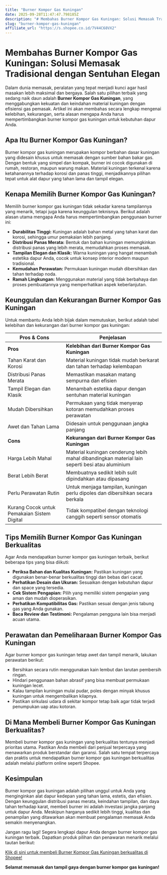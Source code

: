 ```yaml
---
title: "Burner Kompor Gas Kuningan"
date: 2025-09-28T11:47:47.798185Z
description: "# Membahas Burner Kompor Gas Kuningan: Solusi Memasak Tradisional dengan Sentuhan Elegan..."
slug: "burner-kompor-gas-kuningan"
affiliate_url: "https://s.shopee.co.id/7V44C68VX2"
---
```

# Membahas Burner Kompor Gas Kuningan: Solusi Memasak Tradisional dengan Sentuhan Elegan

Dalam dunia memasak, peralatan yang tepat menjadi kunci agar hasil masakan lebih maksimal dan bergaya. Salah satu pilihan terbaik yang sedang naik daun adalah **Burner Kompor Gas Kuningan**, yang menggabungkan kekuatan dan keindahan material kuningan dengan efisiensi gas pemasak. Artikel ini akan membahas secara lengkap mengenai kelebihan, kekurangan, serta alasan mengapa Anda harus mempertimbangkan burner kompor gas kuningan untuk kebutuhan dapur Anda.

## Apa Itu Burner Kompor Gas Kuningan?

Burner kompor gas kuningan merupakan kompor berbahan dasar kuningan yang didesain khusus untuk memasak dengan sumber bahan bakar gas. Dengan bentuk yang simpel dan kompak, burner ini cocok digunakan di rumah, restoran, maupun warung makan. Material kuningan terkenal karena ketahanannya terhadap korosi dan panas tinggi, menjadikannya pilihan tepat untuk alat dapur yang tahan lama dan tampil elegan.

## Kenapa Memilih Burner Kompor Gas Kuningan?

Memilih burner kompor gas kuningan tidak sekadar karena tampilannya yang menarik, tetapi juga karena keunggulan teknisnya. Berikut adalah alasan utama mengapa Anda harus mempertimbangkan penggunaan burner ini:

- **Durabilitas Tinggi:** Kuningan adalah bahan metal yang tahan karat dan korosi, sehingga umur pemakaian lebih panjang.
- **Distribusi Panas Merata:** Bentuk dan bahan kuningan memungkinkan distribusi panas yang lebih merata, memudahkan proses memasak.
- **Tampilan Elegan dan Klasik:** Warna kuningan yang hangat menambah estetika dapur Anda, cocok untuk konsep interior modern maupun tradisional.
- **Kemudahan Perawatan:** Permukaan kuningan mudah dibersihkan dan tahan terhadap noda.
- **Ramah Lingkungan:** Menggunakan material yang tidak berbahaya dan proses pembuatannya yang memperhatikan aspek keberlanjutan.

## Keunggulan dan Kekurangan Burner Kompor Gas Kuningan

Untuk membantu Anda lebih bijak dalam memutuskan, berikut adalah tabel kelebihan dan kekurangan dari burner kompor gas kuningan:

| **Pros & Cons**                        | **Penjelasan**                                                                                 |
|----------------------------------------|------------------------------------------------------------------------------------------------|
| **Pros**                             | **Kelebihan dari Burner Kompor Gas Kuningan**                                                      |
| Tahan Karat dan Korosi             | Material kuningan tidak mudah berkarat dan tahan terhadap kelembapan                      |
| Distribusi Panas Merata             | Memastikan masakan matang sempurna dan efisien                                           |
| Tampil Elegan dan Klasik            | Menambah estetika dapur dengan sentuhan material kuningan                                |
| Mudah Dibersihkan                   | Permukaan yang tidak menyerap kotoran memudahkan proses perawatan                        |
| Awet dan Tahan Lama                 | Didesain untuk penggunaan jangka panjang                                                 |
| **Cons**                             | **Kekurangan dari Burner Kompor Gas Kuningan**                                                   |
| Harga Lebih Mahal                  | Material kuningan cenderung lebih mahal dibandingkan material lain seperti besi atau aluminium |
| Berat Lebih Berat                  | Membuatnya sedikit lebih sulit dipindahkan atau dipasang                                   |
| Perlu Perawatan Rutin             | Untuk menjaga tampilan, kuningan perlu dipoles dan dibersihkan secara berkala             |
| Kurang Cocok untuk Pemakaian Sistem Digital | Tidak kompatibel dengan teknologi canggih seperti sensor otomatis                      |

## Tips Memilih Burner Kompor Gas Kuningan Berkualitas

Agar Anda mendapatkan burner kompor gas kuningan terbaik, berikut beberapa tips yang bisa diikuti:

- **Periksa Bahan dan Kualitas Kuningan:** Pastikan kuningan yang digunakan benar-benar berkualitas tinggi dan bebas dari cacat.
- **Perhatikan Desain dan Ukuran:** Sesuaikan dengan kebutuhan dapur dan space yang tersedia.
- **Cek Sistem Pengapian:** Pilih yang memiliki sistem pengapian yang aman dan mudah dioperasikan.
- **Perhatikan Kompatibilitas Gas:** Pastikan sesuai dengan jenis tabung gas yang Anda gunakan.
- **Baca Review dan Testimoni:** Pengalaman pengguna lain bisa menjadi acuan utama.

## Perawatan dan Pemeliharaan Burner Kompor Gas Kuningan

Agar burner kompor gas kuningan tetap awet dan tampil menarik, lakukan perawatan berikut:

- Bersihkan secara rutin menggunakan kain lembut dan larutan pembersih ringan.
- Hindari penggunaan bahan abrasif yang bisa membuat permukaan kuningan lecet.
- Kalau tampilan kuningan mulai pudar, poles dengan minyak khusus kuningan untuk mengembalikan kilapnya.
- Pastikan sirkulasi udara di sekitar kompor tetap baik agar tidak terjadi penumpukan uap atau kotoran.

## Di Mana Membeli Burner Kompor Gas Kuningan Berkualitas?

Membeli burner kompor gas kuningan yang berkualitas tentunya menjadi prioritas utama. Pastikan Anda membeli dari penjual terpercaya yang menawarkan produk berstandar dan garansi. Salah satu tempat terpercaya dan praktis untuk mendapatkan burner kompor gas kuningan berkualitas adalah melalui platform online seperti Shopee.

## Kesimpulan

Burner kompor gas kuningan adalah pilihan unggul untuk Anda yang menginginkan alat dapur kedepan yang tahan lama, estetis, dan efisien. Dengan keunggulan distribusi panas merata, keindahan tampilan, dan daya tahan terhadap karat, membeli burner ini adalah investasi jangka panjang untuk dapur Anda. Meskipun harganya sedikit lebih tinggi, kualitas dan penampilan yang ditawarkan akan membuat pengalaman memasak Anda semakin menyenangkan.

Jangan ragu lagi! Segera lengkapi dapur Anda dengan burner kompor gas kuningan terbaik. Dapatkan produk pilihan dan penawaran menarik melalui tautan berikut:

[Klik di sini untuk membeli Burner Kompor Gas Kuningan berkualitas di Shopee!](https://s.shopee.co.id/7V44C68VX2)

**Selamat memasak dan tampil gaya dengan burner kompor gas kuningan!**